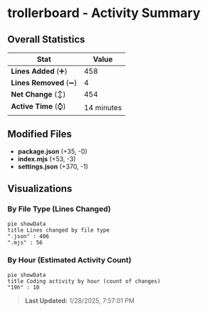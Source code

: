 # trollerboard - Activity Summary 

## Overall Statistics

| Stat                   | Value                                                             |
| ---------------------- | ----------------------------------------------------------------- |
| **Lines Added** (➕)   | 458                                          |
| **Lines Removed** (➖) | 4                                        |
| **Net Change** (↕)    | 454                |
| **Active Time** (⌚)   | 14 minutes |


## Modified Files
- **package.json** (+35, -0)
- **index.mjs** (+53, -3)
- **settings.json** (+370, -1)

## Visualizations

### By File Type (Lines Changed)

```mermaid
pie showData
title Lines changed by file type
".json" : 406
".mjs" : 56
```

### By Hour (Estimated Activity Count)

```mermaid
pie showData
title Coding activity by hour (count of changes)
"19h" : 10
```


> **Last Updated:** 1/28/2025, 7:57:01 PM